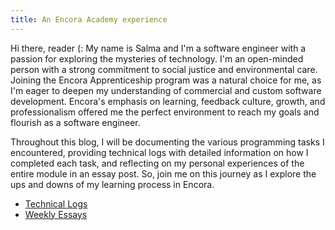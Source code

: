 ```yaml
---
title: An Encora Academy experience
---
```


Hi there, reader (: My name is Salma and I'm a software engineer with a passion for exploring the mysteries of technology. I'm an open-minded person with a strong commitment to social justice and environmental care. Joining the Encora Apprenticeship program was a natural choice for me, as I'm eager to deepen my understanding of commercial and custom software development. Encora's emphasis on learning, feedback culture, growth, and professionalism offered me the perfect environment to reach my goals and flourish as a software engineer. 

Throughout this blog, I will be documenting the various programming tasks I encountered, providing technical logs with detailed information on how I completed each task, and reflecting on my personal experiences of the entire module in an essay post. So, join me on this journey as I explore the ups and downs of my learning process in Encora.

<ul>
<li><a href="{{ site.url }}{{site.baseurl}}/logs.html">Technical Logs</a></li>
<li><a href="{{ site.url }}{{site.baseurl}}/Essays.html">Weekly Essays</a></li>
</ul>
